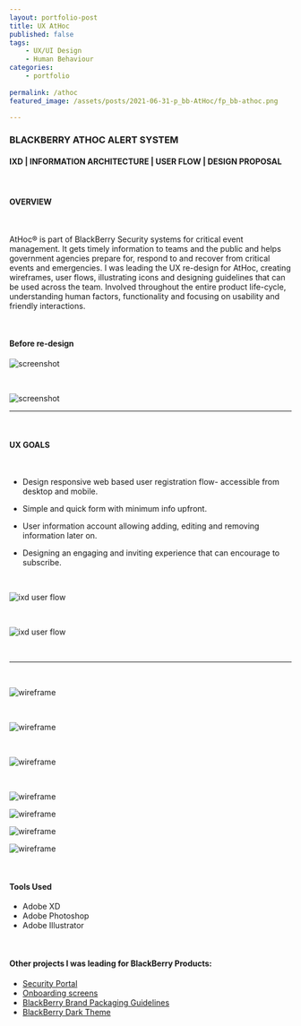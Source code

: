```yaml
---
layout: portfolio-post
title: UX AtHoc 
published: false
tags: 
    - UX/UI Design
    - Human Behaviour
categories:
    - portfolio
    
permalink: /athoc
featured_image: /assets/posts/2021-06-31-p_bb-AtHoc/fp_bb-athoc.png

---
```



### BLACKBERRY ATHOC ALERT SYSTEM


#### IXD | INFORMATION ARCHITECTURE | USER FLOW | DESIGN PROPOSAL 

<br>

#### OVERVIEW

<br>

AtHoc® is part of BlackBerry Security systems for critical event management. It gets timely information to teams and the public and helps government agencies prepare for, respond to and recover from critical events and emergencies. I was leading the UX re-design for AtHoc, creating wireframes, user flows, illustrating icons and designing guidelines that can be used across the team. Involved throughout the entire product life-cycle, understanding human factors, functionality and focusing on usability and friendly interactions. 

<br>

#### Before re-design


![screenshot](assets/posts/2021-06-31-p_bb-AtHoc/athoc1A.png "screenshot")

<br>

![screenshot](assets/posts/2021-06-31-p_bb-AtHoc/athoc1B.png "screenshot")

__________________________

<br>

#### UX GOALS

<br>

-  Design responsive web based user registration flow- accessible from desktop and mobile. 

-  Simple and quick form with minimum info upfront. 

-  User information account allowing adding, editing and removing information later on. 

-  Designing an engaging and inviting experience that can encourage to subscribe.


<br>


![ixd user flow](assets/posts/2021-06-31-p_bb-AtHoc/athoc2.png "ixd user flow")


<br>



![ixd user flow](assets/posts/2021-06-31-p_bb-AtHoc/athoc-3.png "ixd user flow")

<br>


__________________________

<br>

![wireframe](assets/posts/2021-06-31-p_bb-AtHoc/athoc5A.png "wireframe")


<br>



![wireframe](assets/posts/2021-06-31-p_bb-AtHoc/athoc5B.png "wireframe")

<br>


![wireframe](assets/posts/2021-06-31-p_bb-AtHoc/athoc5C.png "wireframe")

<br>

![wireframe](assets/posts/2021-06-31-p_bb-AtHoc/athoc5D.png "wireframe")

![wireframe](assets/posts/2021-06-31-p_bb-AtHoc/athoc5E.png "wireframe")

![wireframe](assets/posts/2021-06-31-p_bb-AtHoc/athoc5F.png "wireframe")

![wireframe](assets/posts/2021-06-31-p_bb-AtHoc/athoc5G.png "wireframe")



<br>


#### Tools Used 

-  Adobe XD 
-  Adobe Photoshop
-  Adobe Illustrator 


<br>

#### Other projects I was leading for BlackBerry Products:


- [Security Portal](/design-guidelines)
- [Onboarding screens](/empty-data)
- [BlackBerry Brand Packaging Guidelines](/bb-brand) 
- [BlackBerry Dark Theme](/dark-theme) 
